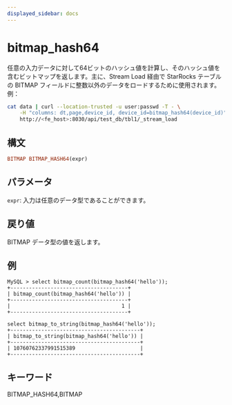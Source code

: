 ```yaml
---
displayed_sidebar: docs
---
```


# bitmap_hash64

任意の入力データに対して64ビットのハッシュ値を計算し、そのハッシュ値を含むビットマップを返します。主に、Stream Load 経由で StarRocks テーブルの BITMAP フィールドに整数以外のデータをロードするために使用されます。例：

```bash
cat data | curl --location-trusted -u user:passwd -T - \
    -H "columns: dt,page,device_id, device_id=bitmap_hash64(device_id)" \
    http://<fe_host>:8030/api/test_db/tbl1/_stream_load
```

## 構文

```Haskell
BITMAP BITMAP_HASH64(expr)
```

## パラメータ

`expr`: 入力は任意のデータ型であることができます。

## 戻り値

BITMAP データ型の値を返します。

## 例

```Plain Text
MySQL > select bitmap_count(bitmap_hash64('hello'));
+--------------------------------------+
| bitmap_count(bitmap_hash64('hello')) |
+--------------------------------------+
|                                    1 |
+--------------------------------------+

select bitmap_to_string(bitmap_hash64('hello'));
+------------------------------------------+
| bitmap_to_string(bitmap_hash64('hello')) |
+------------------------------------------+
| 10760762337991515389                     |
+------------------------------------------+
```

## キーワード

BITMAP_HASH64,BITMAP